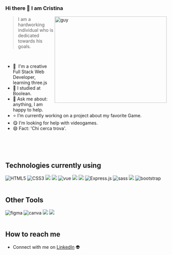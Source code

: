 ### Hi there 👋 I am Cristina

<img align="right" height="270px" alt="guy" width="350" src="https://c.tenor.com/dmJZhODJLNwAAAAd/tenor.gif" /> </a>
 
> I am a hardworking individual who is dedicated towards his goals.
<br />

- 🌱 &nbsp;I'm a creative Full Stack Web Developer, learning three.js
- 📝 I studied at Boolean.
- 💬 Ask me about: anything, I am happy to help.
- ⭐ I’m currently working on a project about my favorite Game.
- 😋 I’m looking for help with videogames.
- 😄 Fact: 'Chi cerca trova'. 

<br><br><br>

## Technologies currently using
<div>
  <img  alt="HTML5" src="https://img.shields.io/badge/html5-%23E34F26.svg?style=for-the-badge&logo=html5&logoColor=white"/>
  <img  alt="CSS3" src="https://img.shields.io/badge/css3-%231572B6.svg?style=for-the-badge&logo=css3&logoColor=white"/>
  <img src="https://img.shields.io/badge/JavaScript-EFD81D?style=for-the-badge&logo=javascript&logoColor=black" />
  <img src="https://img.shields.io/badge/-React.Js-61DAFB?logo=react&logoColor=black&style=for-the-badge">
  <img  alt="vue" src="https://img.shields.io/badge/Vue.js-35495E?style=for-the-badge&logo=vue.js&logoColor=4FC08D"/> 
  <img src="https://img.shields.io/badge/Node.js-43853D?style=for-the-badge&logo=nodedotjs&logoColor=white" />
  <img src="https://img.shields.io/badge/-Tailwind-38BDF8?logo=tailwind-css&logoColor=black&style=for-the-badge">
  <img  alt="Express.js" src="https://img.shields.io/badge/express.js-%23404d59.svg?style=for-the-badge&logo=express&logoColor=%2361DAFB"/>
  <img  alt="sass" src ="https://img.shields.io/badge/Sass-CC6699?style=for-the-badge&logo=sass&logoColor=white"/>
  <img src="https://img.shields.io/badge/-Vite-A94DFE?logo=vite&logoColor=white&style=for-the-badge">
  <img  alt="bootstrap" src ="https://img.shields.io/badge/Bootstrap-563D7C?style=for-the-badge&logo=bootstrap&logoColor=white"/>
</div>

<br>

## Other Tools
<div>
  <img  alt="figma" src="https://img.shields.io/badge/Figma-F24E1E?style=for-the-badge&logo=figma&logoColor=white"/>
  <img  alt="canva" src="https://img.shields.io/badge/Canva-%2300C4CC.svg?&style=for-the-badge&logo=Canva&logoColor=white"/>
  <img src="https://img.shields.io/badge/-MySQL-F29111?logo=mysql&logoColor=white&style=for-the-badge"> 
  <img src="https://img.shields.io/badge/Slack-4A154B?style=for-the-badge&logo=slack&logoColor=white">
 </div>
 
<br>

## How to reach me
- Connect with me on [LinkedIn](https://www.linkedin.com/in/cristina-arela-9b96b2295/?locale=es_ES)  👽 
